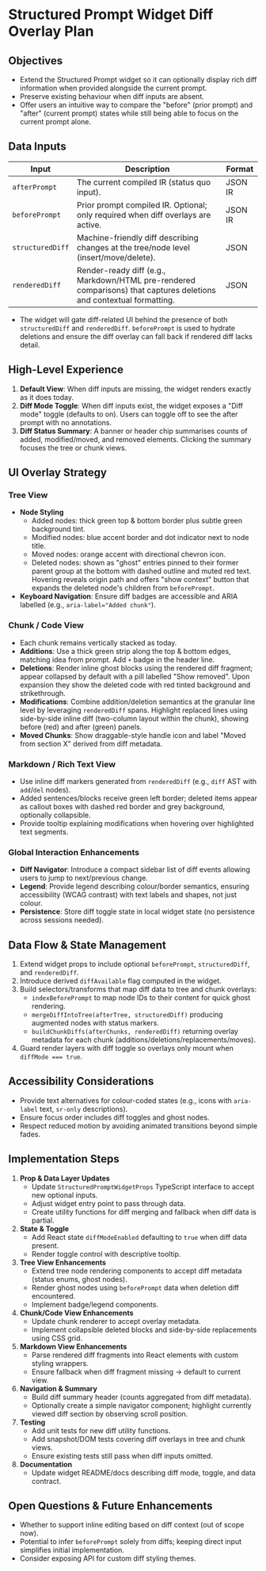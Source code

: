 # Structured Prompt Widget Diff Overlay Plan

## Objectives
- Extend the Structured Prompt widget so it can optionally display rich diff information when provided alongside the current prompt.
- Preserve existing behaviour when diff inputs are absent.
- Offer users an intuitive way to compare the "before" (prior prompt) and "after" (current prompt) states while still being able to focus on the current prompt alone.

## Data Inputs
| Input | Description | Format |
| --- | --- | --- |
| `afterPrompt` | The current compiled IR (status quo input). | JSON IR |
| `beforePrompt` | Prior prompt compiled IR. Optional; only required when diff overlays are active. | JSON IR |
| `structuredDiff` | Machine-friendly diff describing changes at the tree/node level (insert/move/delete). | JSON |
| `renderedDiff` | Render-ready diff (e.g., Markdown/HTML pre-rendered comparisons) that captures deletions and contextual formatting. | JSON |

- The widget will gate diff-related UI behind the presence of both `structuredDiff` and `renderedDiff`. `beforePrompt` is used to hydrate deletions and ensure the diff overlay can fall back if rendered diff lacks detail.

## High-Level Experience
1. **Default View**: When diff inputs are missing, the widget renders exactly as it does today.
2. **Diff Mode Toggle**: When diff inputs exist, the widget exposes a "Diff mode" toggle (defaults to on). Users can toggle off to see the after prompt with no annotations.
3. **Diff Status Summary**: A banner or header chip summarises counts of added, modified/moved, and removed elements. Clicking the summary focuses the tree or chunk views.

## UI Overlay Strategy
### Tree View
- **Node Styling**
  - Added nodes: thick green top & bottom border plus subtle green background tint.
  - Modified nodes: blue accent border and dot indicator next to node title.
  - Moved nodes: orange accent with directional chevron icon.
  - Deleted nodes: shown as "ghost" entries pinned to their former parent group at the bottom with dashed outline and muted red text. Hovering reveals origin path and offers "show context" button that expands the deleted node's children from `beforePrompt`.
- **Keyboard Navigation**: Ensure diff badges are accessible and ARIA labelled (e.g., `aria-label="Added chunk"`).

### Chunk / Code View
- Each chunk remains vertically stacked as today.
- **Additions**: Use a thick green strip along the top & bottom edges, matching idea from prompt. Add `+` badge in the header line.
- **Deletions**: Render inline ghost blocks using the rendered diff fragment; appear collapsed by default with a pill labelled "Show removed". Upon expansion they show the deleted code with red tinted background and strikethrough.
- **Modifications**: Combine addition/deletion semantics at the granular line level by leveraging `renderedDiff` spans. Highlight replaced lines using side-by-side inline diff (two-column layout within the chunk), showing before (red) and after (green) panels.
- **Moved Chunks**: Show draggable-style handle icon and label "Moved from section X" derived from diff metadata.

### Markdown / Rich Text View
- Use inline diff markers generated from `renderedDiff` (e.g., `diff` AST with `add`/`del` nodes).
- Added sentences/blocks receive green left border; deleted items appear as callout boxes with dashed red border and grey background, optionally collapsible.
- Provide tooltip explaining modifications when hovering over highlighted text segments.

### Global Interaction Enhancements
- **Diff Navigator**: Introduce a compact sidebar list of diff events allowing users to jump to next/previous change.
- **Legend**: Provide legend describing colour/border semantics, ensuring accessibility (WCAG contrast) with text labels and shapes, not just colour.
- **Persistence**: Store diff toggle state in local widget state (no persistence across sessions needed).

## Data Flow & State Management
1. Extend widget props to include optional `beforePrompt`, `structuredDiff`, and `renderedDiff`.
2. Introduce derived `diffAvailable` flag computed in the widget.
3. Build selectors/transforms that map diff data to tree and chunk overlays:
   - `indexBeforePrompt` to map node IDs to their content for quick ghost rendering.
   - `mergeDiffIntoTree(afterTree, structuredDiff)` producing augmented nodes with status markers.
   - `buildChunkDiffs(afterChunks, renderedDiff)` returning overlay metadata for each chunk (additions/deletions/replacements/moves).
4. Guard render layers with diff toggle so overlays only mount when `diffMode === true`.

## Accessibility Considerations
- Provide text alternatives for colour-coded states (e.g., icons with `aria-label` text, `sr-only` descriptions).
- Ensure focus order includes diff toggles and ghost nodes.
- Respect reduced motion by avoiding animated transitions beyond simple fades.

## Implementation Steps
1. **Prop & Data Layer Updates**
   - Update `StructuredPromptWidgetProps` TypeScript interface to accept new optional inputs.
   - Adjust widget entry point to pass through data.
   - Create utility functions for diff merging and fallback when diff data is partial.
2. **State & Toggle**
   - Add React state `diffModeEnabled` defaulting to `true` when diff data present.
   - Render toggle control with descriptive tooltip.
3. **Tree View Enhancements**
   - Extend tree node rendering components to accept diff metadata (status enums, ghost nodes).
   - Render ghost nodes using `beforePrompt` data when deletion diff encountered.
   - Implement badge/legend components.
4. **Chunk/Code View Enhancements**
   - Update chunk renderer to accept overlay metadata.
   - Implement collapsible deleted blocks and side-by-side replacements using CSS grid.
5. **Markdown View Enhancements**
   - Parse rendered diff fragments into React elements with custom styling wrappers.
   - Ensure fallback when diff fragment missing -> default to current view.
6. **Navigation & Summary**
   - Build diff summary header (counts aggregated from diff metadata).
   - Optionally create a simple navigator component; highlight currently viewed diff section by observing scroll position.
7. **Testing**
   - Add unit tests for new diff utility functions.
   - Add snapshot/DOM tests covering diff overlays in tree and chunk views.
   - Ensure existing tests still pass when diff inputs omitted.
8. **Documentation**
   - Update widget README/docs describing diff mode, toggle, and data contract.

## Open Questions & Future Enhancements
- Whether to support inline editing based on diff context (out of scope now).
- Potential to infer `beforePrompt` solely from diffs; keeping direct input simplifies initial implementation.
- Consider exposing API for custom diff styling themes.
